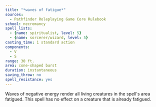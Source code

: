 ```yaml
---
title: "*waves of fatigue*"
sources:
  - Pathfinder Roleplaying Game Core Rulebook
school: necromancy
spell_lists:
  - {name: spiritualist, level: 5}
  - {name: sorcerer/wizard, level: 5}
casting_time: 1 standard action
components:
  - V
  - S
range: 30 ft.
area: cone-shaped burst
duration: instantaneous
saving_throw: no
spell_resistance: yes
---
```


Waves of negative energy render all living creatures in the spell's area fatigued. This spell has no effect on a creature that is already fatigued.

